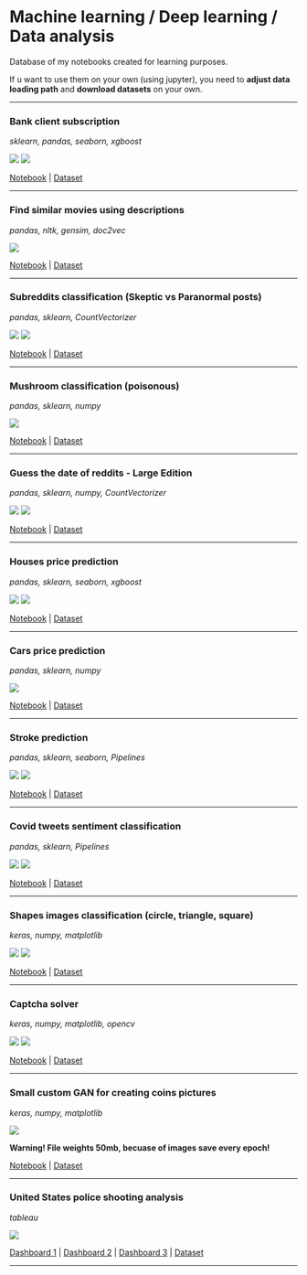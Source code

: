 # Machine learning / Deep learning / Data analysis

Database of my notebooks created for learning purposes. 

If u want to use them on your own (using jupyter), you need to **adjust data loading path** and **download datasets** on your own.

------------

### Bank client subscription
*sklearn, pandas, seaborn, xgboost*

<img src="https://img.shields.io/badge/-EDA-blueviolet"> <img src="https://img.shields.io/badge/-Classification-red">

[Notebook](https://github.com/Th3NiKo/Data-analysis-training/blob/main/Banking-analysis.ipynb) | [Dataset](https://www.kaggle.com/prakharrathi25/banking-dataset-marketing-targets)

------------

### Find similar movies using descriptions
*pandas, nltk, gensim, doc2vec*

<img src="https://img.shields.io/badge/-NLP-yellow">

[Notebook](https://github.com/Th3NiKo/Data-analysis-training/blob/main/Finding-similar-films-using-descriptions-tfidf.ipynb) | [Dataset](https://www.kaggle.com/shivamb/netflix-shows)

------------

### Subreddits classification (Skeptic vs Paranormal posts)
*pandas, sklearn, CountVectorizer*

<img src="https://img.shields.io/badge/-NLP-yellow"> <img src="https://img.shields.io/badge/-Classification-red">

[Notebook](https://github.com/Th3NiKo/Data-analysis-training/blob/main/Skeptic-vs-paranormal-subreddits-logistic-regression.ipynb) | [Dataset](https://gonito.net/gitlist/paranormal-or-skeptic.git/master/)

------------

### Mushroom classification (poisonous)
*pandas, sklearn, numpy*

<img src="https://img.shields.io/badge/-Classification-red">

[Notebook](https://github.com/Th3NiKo/Data-analysis-training/blob/main/Mushroom-classification-challenge-KNN.ipynb) | [Dataset](https://gonito.net/gitlist/mushrooms.git/master/)

------------

### Guess the date of reddits - Large Edition
*pandas, sklearn, numpy, CountVectorizer*

<img src="https://img.shields.io/badge/-NLP-yellow"> <img src="https://img.shields.io/badge/-Regression-green">

[Notebook](https://github.com/Th3NiKo/Data-analysis-training/blob/main/Guess-the-date-of-reddits-large-edition.ipynb) | [Dataset](https://git.wmi.amu.edu.pl/dawjur/guess-reddit-date-sumo.git)

------------

### Houses price prediction
*pandas, sklearn, seaborn, xgboost*

<img src="https://img.shields.io/badge/-EDA-blueviolet"> <img src="https://img.shields.io/badge/-Regression-green">

[Notebook](https://github.com/Th3NiKo/Data-analysis-training/blob/main/Houses-price-prediction-EDA.ipynb) | [Dataset](https://gonito.net/gitlist/mieszkania4.git/master)

------------

### Cars price prediction
*pandas, sklearn, numpy*

<img src="https://img.shields.io/badge/-Regression-green">

[Notebook](https://github.com/Th3NiKo/Data-analysis-training/blob/main/Cars-price-prediction-random-forest.ipynb) | [Dataset](https://gonito.net/gitlist/auta.git/master)

------------

### Stroke prediction 
*pandas, sklearn, seaborn, Pipelines*

<img src="https://img.shields.io/badge/-EDA-blueviolet"> <img src="https://img.shields.io/badge/-Classification-red">

[Notebook](https://github.com/Th3NiKo/Data-analysis-training/blob/main/Stroke-prediction.ipynb) | [Dataset](https://www.kaggle.com/fedesoriano/stroke-prediction-dataset)

------------

### Covid tweets sentiment classification
*pandas, sklearn, Pipelines*

<img src="https://img.shields.io/badge/-NLP-yellow"> <img src="https://img.shields.io/badge/-Classification-red">

[Notebook](https://github.com/Th3NiKo/Data-analysis-training/blob/main/Sentiment-of-covid-tweets.ipynb.ipynb) | [Dataset](https://www.kaggle.com/datatattle/covid-19-nlp-text-classification)

------------

### Shapes images classification (circle, triangle, square)
*keras, numpy, matplotlib*

<img src="https://img.shields.io/badge/-Neural network (CNN)-blue"> <img src="https://img.shields.io/badge/-Classification-red">

[Notebook](https://github.com/Th3NiKo/Data-analysis-training/blob/main/Keras-shapes-classification.ipynb) | [Dataset](https://www.kaggle.com/cactus3/basicshapes)

------------

### Captcha solver
*keras, numpy, matplotlib, opencv*

<img src="https://img.shields.io/badge/-Neural network (CNN)-blue"> <img src="https://img.shields.io/badge/-NLP-yellow">

[Notebook](https://github.com/Th3NiKo/Data-analysis-training/blob/main/Captcha-solver.ipynb) | [Dataset](https://www.kaggle.com/fournierp/captcha-version-2-images)

------------

### Small custom GAN for creating coins pictures
*keras, numpy, matplotlib*

<img src="https://img.shields.io/badge/-Neural network (GAN)-blue">

**Warning! File weights 50mb, becuase of images save every epoch!**

[Notebook](https://github.com/Th3NiKo/Data-analysis-training/blob/main/Simple-GAN-generating-coins.ipynb) | [Dataset](https://www.kaggle.com/dataset/3d332f1bb83f393ef0d8b60e014ab57ceffac075365231c065543b5562708909)

------------

### United States police shooting analysis
*tableau*

<img src="https://img.shields.io/badge/-Dashboard-lightgray">

<a href="https://github.com/Th3NiKo/Data-analysis-training/blob/main/Images/Dashboard1.png">Dashboard 1</a> | <a href="https://github.com/Th3NiKo/Data-analysis-training/blob/main/Images/Dashboard2.png">Dashboard 2</a> | <a href="https://github.com/Th3NiKo/Data-analysis-training/blob/main/Images/Dashboard3.png">Dashboard 3</a> | [Dataset](https://www.kaggle.com/ahsen1330/us-police-shootings)

------------
